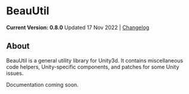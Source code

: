 # BeauUtil

**Current Version: 0.8.0**
Updated 17 Nov 2022 | [Changelog](https://github.com/BeauPrime/BeauUtil/blob/master/CHANGELOG.md)

## About
BeauUtil is a general utility library for Unity3d. It contains miscellaneous code helpers, Unity-specific components, and patches for some Unity issues.

Documentation coming soon.
